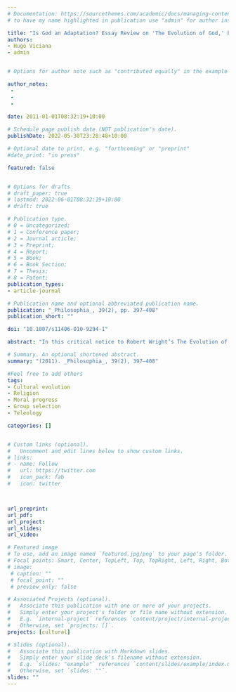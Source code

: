 ```yaml
---
# Documentation: https://sourcethemes.com/academic/docs/managing-content/
# to have my name highlighted in publication use "admin" for author instead of Pierrick Bourrat

title: "Is God an Adaptation? Essay Review on 'The Evolution of God,' by Robert Wright"
authors:
- Hugo Viciana
- admin


# Options for author note such as "contributed equally" in the example below, assuming they are three authors, the third author is corresponding author.

author_notes:
 - 
 - 
 - 
 
date: 2011-01-01T08:32:19+10:00

# Schedule page publish date (NOT publication's date).
publishDate: 2022-05-30T23:28:48+10:00

# Optional date to print, e.g. "forthcoming" or "preprint"
#date_print: "in press"

featured: false


# Options for drafts
# draft_paper: true
# lastmod: 2022-06-01T08:32:19+10:00
# draft: true

# Publication type.
# 0 = Uncategorized;
# 1 = Conference paper;
# 2 = Journal article;
# 3 = Preprint;
# 4 = Report;
# 5 = Book;
# 6 = Book Section;
# 7 = Thesis;
# 8 = Patent;
publication_types:
- article-journal

# Publication name and optional abbreviated publication name.
publication: "_Philosophia_, 39(2), pp. 397–408"
publication_short: ""

doi: "10.1007/s11406-010-9294-1"

abstract: "In this critical notice to Robert Wright’s The Evolution of God, we focus on the question of whether Wright’s God is one which can be said to be an adaptation in a well defined sense. Thus we evaluate the likelihood of different models of adaptive evolution of cultural ideas in their different levels of selection. Our result is an emphasis on the plurality of mechanisms that may lead to adaptation. By way of conclusion we assess epistemologically some of Wright’s more controversial claims concerning the directionality of evolution and moral progress."

# Summary. An optional shortened abstract.
summary: "(2011). _Philosophia_, 39(2), 397–408"

#Feel free to add others
tags:
- Cultural evolution
- Religion
- Moral progress
- Group selection
- Teleology

categories: []


# Custom links (optional).
#   Uncomment and edit lines below to show custom links.
# links:
# - name: Follow
#   url: https://twitter.com
#   icon_pack: fab
#   icon: twitter



url_preprint:
url_pdf:
url_project:
url_slides:
url_video:

# Featured image
# To use, add an image named `featured.jpg/png` to your page's folder. 
# Focal points: Smart, Center, TopLeft, Top, TopRight, Left, Right, BottomLeft, Bottom, BottomRight.
# image:
 # caption: ""
 # focal_point: ""
 # preview_only: false

# Associated Projects (optional).
#   Associate this publication with one or more of your projects.
#   Simply enter your project's folder or file name without extension.
#   E.g. `internal-project` references `content/project/internal-project/index.md`.
#   Otherwise, set `projects: []`.
projects: [cultural]

# Slides (optional).
#   Associate this publication with Markdown slides.
#   Simply enter your slide deck's filename without extension.
#   E.g. `slides: "example"` references `content/slides/example/index.md`.
#   Otherwise, set `slides: ""`.
slides: ""
---
```

